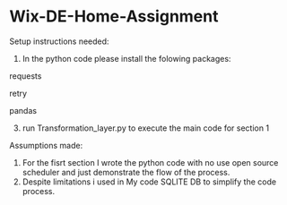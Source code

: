 # Wix-DE-Home-Assignment
Setup instructions needed:

1. In the python code please install the folowing packages:
   
requests

retry

pandas

3. run Transformation_layer.py to execute the main code for section 1

Assumptions made:
1. For the fisrt section I wrote the python code with no use open source scheduler and just demonstrate the flow of the process.
2. Despite limitations i used in My code SQLITE DB to simplify the code process.
